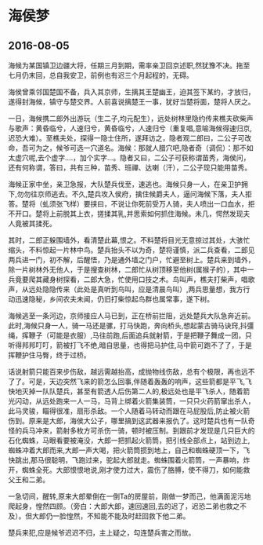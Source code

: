海侯梦
==================================

2016-08-05
----------------------------------

海候为某国镇卫边疆大将，任期三月到期，需率亲卫回京述职,然犹豫不决。拖至七月仍末回，总自我安卫，前例也有迟三个月起程的，无碍。


海侯曾乘邻国楚国不备，兵入其京师，生摛其王楚幽王，迫其签下某约，才放归，遂得封海候，镇守与楚交界。人前喜说摛楚王一事，犹好当楚将面，楚将人厌之。


一日，海候携二郎外出游玩（生二子,均元配生），远处树林里隐约传来樵夫砍柴声与歌声：黄昏临兮，人速归兮，黄昏临兮，人速归兮（重复唱,意喻海候得速归京,迟恐大难）。至樵夫处，探得一隐士住所，遂拜访之，隐者观二郎曰，二公子可改命，吾可为之，候爷可选一穴道名。海候：那就人腊穴吧,隐者奇（调侃）：那不如太虚穴呢,去个虚字....，加个实字...。隐者又曰，二公子可获称谓苗秀，海侯问，还有何称谓，答曰，共有三种，苗秀、班禪、达喇（汗），二公子现只能用苗秀。


海候正家中坐，亲卫急报，大队楚兵伐至，速逃也。海候只身一人，在亲卫护拥下,勿勿往京师逃去。不久,楚兵攻入侯府，擒住候爵夫人，逼问海候下落，夫人拒答。楚将（虬须张飞样）要挟曰，不说让你死前受万人骑，夫人喷出一口血水，拒不开口。楚将上前脱其上衣，搓揉其乳,并思索如何抓住海候。未几，愕然发现夫人竟被其揉死。


其时，二郎正躲围墙外，看清楚此幕,恨之。不料楚将目光无意掠过其处，大骇忙缩头，不料惊起一片林中鸟。楚兵抬头不以为奇，楚将谨慎，派二兵查看，二郎见两兵进一门，初不解，后醒悟，乃是通外墙之门户，忙避至树上。楚兵来到墙外，除一片树林外无他人，于是搜查树林，二郎忙从树顶移至他树(属猴子的），其中一兵竟要爬其藏身树探看，二郎大急，忙使用口技之术。鸟叫声，樵夫打柴声，唱歌声，从远处隐隐传来（此处是真听到鸟叫，应是清晨鸟叫）,两兵思量想，我方行动迅速隐秘，乡间农夫未闻，仍旧打柴惊起鸟群也属常事，遂下树。


海候逃至一条河边，京师接应人马已到，正在桥前拦阻，远处楚兵大队急奔近前。此时,海候只身一人，骑一马还是骡，打马快跑，奔向桥头,想起蒙古骑马诀窍,抖彊绳，挥鞭子（可能是衣服）,马往前跑,后面追兵就射箭，于是把鞭子舞成一团，只听得邦邦叮叮，箭被打飞不绝,暗自思量，也得把马护住,马中箭可跑不了了，于是挥鞭护住马臀，终于过桥。


话说射箭只能百来步伤敌，越远需越抬高，成抛物线伤敌，总有个极限，再也远不了了。可是，天边突然飞来的箭怎么回事,伴随着轰轰的响声，这些箭都是平飞,飞快地灭掉一队队楚兵，甚至有箭透人后伤第二人的,极远处也是平飞杀人，随着箭光闪动，从远处跑来一人一马，马背上绑着火箭集装筒，一只只火药箭窜出杀人，此马灵骏，瞄得很准，扇形杀敌。一个人随着马转动而跟在马屁股后,防止被火箭伤到。原来是大郎，海侯大公子，哪里搞到这武器来报仇了。这时楚兵也有一队奇怪的兵马冲来，箭射多枚方可杀伤一骑，顿时被压制。到跟前才发现是几只巨大的石化蜘蛛，马眼看要被淹没，大郎一把抓起火箭筒，把引线全部点上，站到边上,蜘蛛冲着大郎而来,大郎一声大喝，把火箭筒掼到地上，自己和蜘蛛硬顶一下，飞快跳出,那马很聪明，飞跑过来，驼起大郎就走。蜘蛛围着火箭筒，一声暴响，炸开，蜘蛛全死。大郎恨恨地说,刚才使力过大，震伤了胳膊，使不得刀，如何能救父王和二弟。


一急切间，醒转,原来大郎晕倒在一倒Ta的房屋前，刚做一梦而己，他满面泥污地爬起身，惶然四顾。（旁白：大郎大郎，速回速回,去的迟了，迟恐二弟也救之不及）。但大郎仍一脸惶然，不知能不能及时赶回救下他二弟。


楚兵来犯,应是候爷迟迟不归，主上疑之，勾连楚兵害之而故。